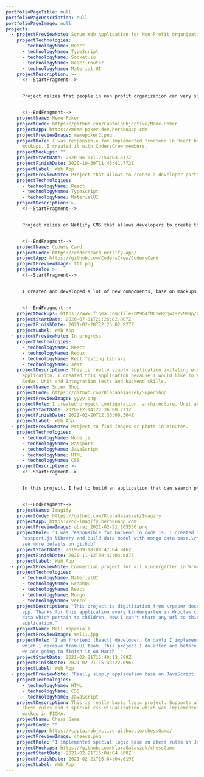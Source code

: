 ```yaml
---
portfolioPageTitle: null
portfolioPageDescription: null
portfolioPageImage: null
projects:
  - projectPreviewNote: Scrum Web Application for Non Profit organizations
    projectTechnologies:
      - technologyName: React
      - technologyName: TypeScript
      - technologyName: Socket.io
      - technologyName: React-router
      - technologyName: Material UI
    projectDescription: >-
      <!--StartFragment-->


      Project relies that people in non profit organization can very simple cary out planning and estimate their tasks. Project base on React, TypeScript & Material UI


      <!--EndFragment-->
    projectName: Meme Poker
    projectCode: https://github.com/CaptainObjective/Meme-Poker
    projectApp: https://meme-poker-dev.herokuapp.com
    projectPreviewImage: memepoker2.png
    projectRole: I was responsible for implemented frontend in React base on
      mockups. I created it with CodersCrew members.
    projectMockups: ""
    projectStartDate: 2020-06-01T17:54:03.317Z
    projectFinishDate: 2020-10-30T11:45:41.772Z
    projectLabel: Web App
  - projectPreviewNote: Project that allows to create a developer portfolio in minutes.
    projectTechnologies:
      - technologyName: React
      - technologyName: TypeScript
      - technologyName: MaterialUI
    projectDescription: >-
      <!--StartFragment-->


      Project relies on Netlify CMS that allows developers to create their portfolio in minutes. After filling in your information via CMS you can host a portfolio website for yourself in minutes.


      <!--EndFragment-->
    projectName: Coders Card
    projectCode: https://coderscard.netlify.app/
    projectApp: https://github.com/CodersCrew/CodersCard
    projectPreviewImage: ttt.png
    projectRole: >-
      <!--StartFragment-->


      I created and developed a lot of new components, base on mackups in Figma & Zeplin. What is more I worked with other team member and carry out code review. 


      <!--EndFragment-->
    projectMockups: https://www.figma.com/file/bM9b4fMCze8dgwzRzvMaNp/CodersCard-Mockups?node-id=1%3A3
    projectStartDate: 2020-07-01T21:25:02.807Z
    projectFinishDate: 2021-02-20T22:25:02.827Z
    projectLabel: Web App
  - projectPreviewNote: In progress
    projectTechnologies:
      - technologyName: React
      - technologyName: Redux
      - technologyName: Rect Testing Library
      - technologyName: Jest
    projectDescription: This is really simply application imitating e-commerce
      application. I created this application because I would like to train
      Redux, Unit and Integration tests and backend skills.
    projectName: Super Shop
    projectCode: https://github.com/KlaraGajaszek/SuperShop
    projectPreviewImage: yyyy.png
    projectRole: I created project configuration, architecture, Unit and Integration tests.
    projectStartDate: 2020-12-14T22:36:00.273Z
    projectFinishDate: 2021-02-20T22:36:00.304Z
    projectLabel: Web App
  - projectPreviewNote: Project to find images or photo in minutes.
    projectTechnologies:
      - technologyName: Node.js
      - technologyName: Passport
      - technologyName: JavaScript
      - technologyName: HTML
      - technologyName: CSS
    projectDescription: >-
      <!--StartFragment-->


      In this project, I had to build an application that can search photos or images by filtering the attributes which you specify. You can login by email or facebook and if you forget the credential, don’t worry, you will receive a reminder email with it. 


      <!--EndFragment-->
    projectName: Imagify
    projectCode: https://github.com/KlaraGajaszek/Imagify
    projectApp: https://cc-imagify.herokuapp.com
    projectPreviewImage: obraz_2021-02-21_105536.png
    projectRole: "I was responsible for backend in node.js. I created login with
      Passport.js library and build data model with mongo data base.\rYou can
      see more details on github"
    projectStartDate: 2019-09-18T08:47:04.046Z
    projectFinishDate: 2020-11-12T09:47:04.087Z
    projectLabel: Web App
  - projectPreviewNote: Commercial project for all kindergarten in Wroclaw
    projectTechnologies:
      - technologyName: MaterialUI
      - technologyName: GraphQL
      - technologyName: React
      - technologyName: Mongo
      - technologyName: Vercel
    projectDescription: "This project is digitization from \rpaper documents to web
      app. Thanks for this application every kindergarten in Wroclaw could share
      data which pertain to children. Now I can't share any url to this
      application."
    projectName: Mali Wspaniali
    projectPreviewImage: mali1.jpg
    projectRole: "I am frontend (React) developer. On dayli I implement new views
      which I receive from UI team. This project I do after and before work and
      we are going to finish it on March. "
    projectStartDate: 2021-02-21T15:40:12.789Z
    projectFinishDate: 2021-02-21T15:43:22.696Z
    projectLabel: Web App
  - projectPreviewNote: "Really simply application base on JavaScript. "
    projectTechnologies:
      - technologyName: HTML
      - technologyName: CSS
      - technologyName: JavaScript
    projectDescription: This is really basic logic project. Supports all available
      chess rules and 3 special css visualization which was implemented base on
      mackup in FIGMA.
    projectName: Chess Game
    projectCode: ""
    projectApp: https://captainobjective.github.io/chessGame/
    projectPreviewImage: cheese.png
    projectRole: "I implemented special logic base on chess rules in JavaScript. "
    projectMockups: https://github.com/KlaraGajaszek/chessGame
    projectStartDate: 2021-02-21T16:04:04.560Z
    projectFinishDate: 2021-02-21T16:04:04.619Z
    projectLabel: Web App
---
```

